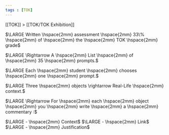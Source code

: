 ```yaml
---
tags : [TOK]
---
```


[[TOK]] > [[TOK/TOK Exhibition]]



$\LARGE Written \hspace{2mm} assessment \hspace{2mm} 33\% \hspace{2mm} of \hspace{2mm} the \hspace{2mm} TOK \hspace{2mm} grade$

$\LARGE \Rightarrow A \hspace{2mm} List \hspace{2mm} of \hspace{2mm} 35 \hspace{2mm} prompts.$

$\LARGE Each \hspace{2mm} student \hspace{2mm} chooses \hspace{2mm} one \hspace{2mm} prompt.$

$\LARGE Three \hspace{2mm} objects \rightarrow Real-Life \hspace{2mm} context.$

$\LARGE \Rightarrow For \hspace{2mm} each \hspace{2mm} object \hspace{2mm} you \hspace{2mm} write \hspace{2mm} a \hspace{2mm} commentary :$

$\LARGE - \hspace{2mm} Context$
$\LARGE - \hspace{2mm} Link$
$\LARGE - \hspace{2mm} Justification$


